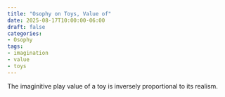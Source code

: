 ```yaml
---
title: "Osophy on Toys, Value of"
date: 2025-08-17T10:00:00-06:00
draft: false
categories:
- Osophy
tags:
- imagination
- value
- toys
---
```


The imaginitive play value of a toy is inversely proportional to its realism.
